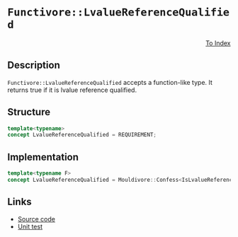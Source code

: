 <!-- Copyright 2024 Feng Mofan
SPDX-License-Identifier: Apache-2.0 -->

# `Functivore::LvalueReferenceQualified`

<p style='text-align: right;'><a href="../../concepts.md#functivore-lvalue-reference-qualified">To Index</a></p>

## Description

`Functivore::LvalueReferenceQualified` accepts a function-like type.
It returns true if it is lvalue reference qualified.

## Structure

```C++
template<typename>
concept LvalueReferenceQualified = REQUIREMENT;
```

## Implementation

```C++
template<typename F>
concept LvalueReferenceQualified = Mouldivore::Confess<IsLvalueReference, F>;
```

## Links

- [Source code](../../../../conceptrodon/functivore/concepts/lvalue_reference_qualified.hpp)
- [Unit test](../../../../tests/unit/concepts/functivore/lvalue_reference_qualified.test.hpp)

